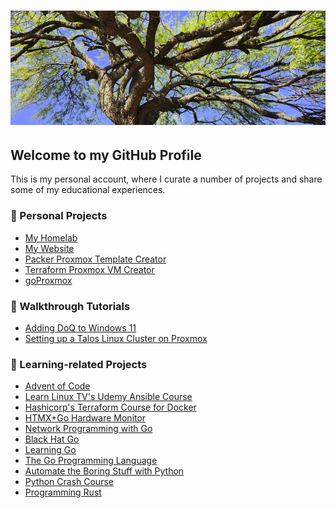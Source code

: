 # ![Hello from Arizona](banner.png)

## Welcome to my GitHub Profile

This is my personal account, where I curate a number of projects and share some
of my educational experiences.

### 🌵 Personal Projects

- [My Homelab](https://github.com/nicholas-fedor/Homelab)
- [My Website](https://nickfedor.com)
- [Packer Proxmox Template Creator](https://github.com/nicholas-fedor/Proxmox-Template-Creator)
- [Terraform Proxmox VM Creator](https://github.com/nicholas-fedor/Proxmox-Terraform)
- [goProxmox](https://github.com/nicholas-fedor/Proxmox-Template-Creator)

### 👟 Walkthrough Tutorials

- [Adding DoQ to Windows 11](https://github.com/nicholas-fedor/AdGuard-DNS-Proxy)
- [Setting up a Talos Linux Cluster on Proxmox](https://github.com/nicholas-fedor/Self-Hosted-Talos)

### 📖 Learning-related Projects

- [Advent of Code](https://github.com/nicholas-fedor/Advent-of-Code)
- [Learn Linux TV's Udemy Ansible Course](https://github.com/nicholas-fedor/Ansible-Course)
- [Hashicorp's Terraform Course for
  Docker](https://github.com/nicholas-fedor/learn-terraform-docker-container)
- [HTMX+Go Hardware Monitor](https://github.com/nicholas-fedor/HTMX-Hardware-Monitor)
- [Network Programming with Go](https://github.com/nicholas-fedor/Network-Programming-with-Go)
- [Black Hat Go](https://github.com/nicholas-fedor/BlackHatGo)
- [Learning Go](https://github.com/nicholas-fedor/Learning-Go)
- [The Go Programming Language](https://github.com/nicholas-fedor/The-Go-Programming-Language)
- [Automate the Boring Stuff with Python](https://github.com/nicholas-fedor/Automate-the-Boring-Stuff-with-Python)
- [Python Crash Course](https://github.com/nicholas-fedor/Python-Crash-Course)
- [Programming Rust](https://github.com/nicholas-fedor/Programming-Rust)

